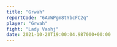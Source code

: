 ```yaml
---
title: "Grwah"
reportCode: "6AVWPgm8tYbcFC2q"
player: "Grwah"
fight: "Lady Vashj"
date: 2021-10-20T19:00:04.987000+00:00
---
```

